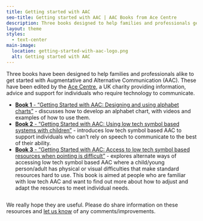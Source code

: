 ```yaml
---
title: Getting started with AAC
seo-title: Getting started with AAC | AAC Books from Ace Centre
description: Three books designed to help families and professionals get started with Augmentative and Alternative Communication (AAC). Edited by Ace Centre, a UK AAC/AT charity.
layout: theme
styles:
  - text-center
main-image:
  location: getting-started-with-aac-logo.png
  alt: Getting started with AAC
---
```


<div class="lead">
	<p>Three books have been designed to help families and professionals alike to get started with Augmentative and Alternative Communication (AAC). These have been edited by the <a href="http://acecentre.org.uk">Ace Centre</a>, a UK charity providing information, advice and support for individuals who require technology to communicate.</p>
</div>

<ul class="col-2">
	<li>
		<a href="{{ '/book1/' absolute_url }}"><strong>Book 1</strong> - “Getting Started with AAC: Designing and using alphabet charts”</a> - discusses how to develop an alphabet chart, with videos and examples of how to use them.
	</li>
	<li>
		<a href="{{ '/book2/' absolute_url }}"><strong>Book 2</strong> - “Getting Started with AAC: Using low tech symbol based systems with children”</a> - introduces low tech symbol based AAC to support individuals who can’t rely on speech to communicate to the best of their ability.
	</li>
	<li>
		<a href="{{ '/book3/' absolute_url }}"><strong>Book 3</strong> - “Getting Started with AAC: Access to low tech symbol based resources when pointing is difficult”</a> - explores alternate ways of accessing low tech symbol based AAC where a child/young person/adult has physical or visual difficulties that make standard resources hard to use.  This book is aimed at people who are familiar with low tech AAC and want to find out more about how to adjust and adapt the resources to meet individual needs.
	</li>
</ul>

<div class="small-12 medium-10 large-8 small-centered columns">
	<p>We really hope they are useful. Please do share information on these resources and <a href="https://acecentre.org.uk/contact-us">let us know</a> of any comments/improvements.</p>
</div>